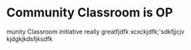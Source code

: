 # Community Classroom is OP


munity Classroom initiative really greatfjdfk
xcxckjdfk;'sdkfjjcjv
kjdgkjkdsfjksdfk
